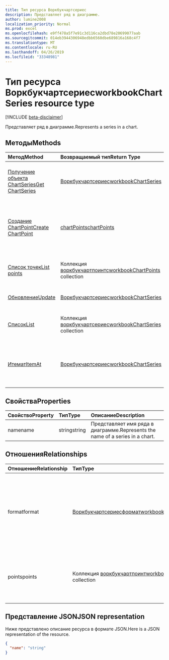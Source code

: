 ```yaml
---
title: Тип ресурса Воркбукчартсериес
description: Представляет ряд в диаграмме.
author: lumine2008
localization_priority: Normal
ms.prod: excel
ms.openlocfilehash: e9ff478a5f7e91c3d116ca2dbd78e20699077aab
ms.sourcegitcommit: 014eb3944306948edbb6560dbe689816a168c4f7
ms.translationtype: MT
ms.contentlocale: ru-RU
ms.lasthandoff: 04/26/2019
ms.locfileid: "33348981"
---
```

# <a name="workbookchartseries-resource-type"></a><span data-ttu-id="44f1b-103">Тип ресурса Воркбукчартсериес</span><span class="sxs-lookup"><span data-stu-id="44f1b-103">workbookChartSeries resource type</span></span>

[!INCLUDE [beta-disclaimer](../../includes/beta-disclaimer.md)]

<span data-ttu-id="44f1b-104">Представляет ряд в диаграмме.</span><span class="sxs-lookup"><span data-stu-id="44f1b-104">Represents a series in a chart.</span></span>


## <a name="methods"></a><span data-ttu-id="44f1b-105">Методы</span><span class="sxs-lookup"><span data-stu-id="44f1b-105">Methods</span></span>

| <span data-ttu-id="44f1b-106">Метод</span><span class="sxs-lookup"><span data-stu-id="44f1b-106">Method</span></span>           | <span data-ttu-id="44f1b-107">Возвращаемый тип</span><span class="sxs-lookup"><span data-stu-id="44f1b-107">Return Type</span></span>    |<span data-ttu-id="44f1b-108">Описание</span><span class="sxs-lookup"><span data-stu-id="44f1b-108">Description</span></span>|
|:---------------|:--------|:----------|
|[<span data-ttu-id="44f1b-109">Получение объекта ChartSeries</span><span class="sxs-lookup"><span data-stu-id="44f1b-109">Get ChartSeries</span></span>](../api/chartseries-get.md) | [<span data-ttu-id="44f1b-110">Воркбукчартсериес</span><span class="sxs-lookup"><span data-stu-id="44f1b-110">workbookChartSeries</span></span>](workbookchartseries.md) |<span data-ttu-id="44f1b-111">Чтение свойств и связей объекта chartSeries.</span><span class="sxs-lookup"><span data-stu-id="44f1b-111">Read properties and relationships of chartSeries object.</span></span>|
|[<span data-ttu-id="44f1b-112">Создание ChartPoint</span><span class="sxs-lookup"><span data-stu-id="44f1b-112">Create ChartPoint</span></span>](../api/chartseries-post-points.md) |[<span data-ttu-id="44f1b-113">chartPoints</span><span class="sxs-lookup"><span data-stu-id="44f1b-113">chartPoints</span></span>](workbookchartpoint.md)| <span data-ttu-id="44f1b-114">Создание нового chartPoint путем публикации в коллекции Points.</span><span class="sxs-lookup"><span data-stu-id="44f1b-114">Create a new chartPoint by posting to the points collection.</span></span>|
|[<span data-ttu-id="44f1b-115">Список точек</span><span class="sxs-lookup"><span data-stu-id="44f1b-115">List points</span></span>](../api/chartseries-list-points.md) |<span data-ttu-id="44f1b-116">Коллекция [воркбукчартпоинтс](workbookchartpoint.md)</span><span class="sxs-lookup"><span data-stu-id="44f1b-116">[workbookChartPoints](workbookchartpoint.md) collection</span></span>| <span data-ttu-id="44f1b-117">Получение коллекции объектов chartPoints.</span><span class="sxs-lookup"><span data-stu-id="44f1b-117">Get a chartPoints object collection.</span></span>|
|[<span data-ttu-id="44f1b-118">Обновление</span><span class="sxs-lookup"><span data-stu-id="44f1b-118">Update</span></span>](../api/chartseries-update.md) | [<span data-ttu-id="44f1b-119">Воркбукчартсериес</span><span class="sxs-lookup"><span data-stu-id="44f1b-119">workbookChartSeries</span></span>](workbookchartseries.md) |<span data-ttu-id="44f1b-120">Обновление объекта chartSeries.</span><span class="sxs-lookup"><span data-stu-id="44f1b-120">Update chartSeries object.</span></span> |
|[<span data-ttu-id="44f1b-121">Список</span><span class="sxs-lookup"><span data-stu-id="44f1b-121">List</span></span>](../api/chartseries-list.md) | <span data-ttu-id="44f1b-122">Коллекция [воркбукчартсериес](workbookchartseries.md)</span><span class="sxs-lookup"><span data-stu-id="44f1b-122">[workbookChartSeries](workbookchartseries.md) collection</span></span> |<span data-ttu-id="44f1b-123">Получение коллекции объектов chartSeries.</span><span class="sxs-lookup"><span data-stu-id="44f1b-123">Get chartSeries object collection.</span></span> |
|[<span data-ttu-id="44f1b-124">Итемат</span><span class="sxs-lookup"><span data-stu-id="44f1b-124">ItemAt</span></span>](../api/chartseriescollection-itemat.md)|[<span data-ttu-id="44f1b-125">Воркбукчартсериес</span><span class="sxs-lookup"><span data-stu-id="44f1b-125">workbookChartSeries</span></span>](workbookchartseries.md)|<span data-ttu-id="44f1b-126">Возвращает ряд на основании сведений о его позиции в коллекции.</span><span class="sxs-lookup"><span data-stu-id="44f1b-126">Retrieves a series based on its position in the collection</span></span>|

## <a name="properties"></a><span data-ttu-id="44f1b-127">Свойства</span><span class="sxs-lookup"><span data-stu-id="44f1b-127">Properties</span></span>
| <span data-ttu-id="44f1b-128">Свойство</span><span class="sxs-lookup"><span data-stu-id="44f1b-128">Property</span></span>     | <span data-ttu-id="44f1b-129">Тип</span><span class="sxs-lookup"><span data-stu-id="44f1b-129">Type</span></span>   |<span data-ttu-id="44f1b-130">Описание</span><span class="sxs-lookup"><span data-stu-id="44f1b-130">Description</span></span>|
|:---------------|:--------|:----------|
|<span data-ttu-id="44f1b-131">name</span><span class="sxs-lookup"><span data-stu-id="44f1b-131">name</span></span>|<span data-ttu-id="44f1b-132">string</span><span class="sxs-lookup"><span data-stu-id="44f1b-132">string</span></span>|<span data-ttu-id="44f1b-133">Представляет имя ряда в диаграмме.</span><span class="sxs-lookup"><span data-stu-id="44f1b-133">Represents the name of a series in a chart.</span></span>|

## <a name="relationships"></a><span data-ttu-id="44f1b-134">Отношения</span><span class="sxs-lookup"><span data-stu-id="44f1b-134">Relationships</span></span>
| <span data-ttu-id="44f1b-135">Отношение</span><span class="sxs-lookup"><span data-stu-id="44f1b-135">Relationship</span></span> | <span data-ttu-id="44f1b-136">Тип</span><span class="sxs-lookup"><span data-stu-id="44f1b-136">Type</span></span>   |<span data-ttu-id="44f1b-137">Описание</span><span class="sxs-lookup"><span data-stu-id="44f1b-137">Description</span></span>|
|:---------------|:--------|:----------|
|<span data-ttu-id="44f1b-138">format</span><span class="sxs-lookup"><span data-stu-id="44f1b-138">format</span></span>|[<span data-ttu-id="44f1b-139">Воркбукчартсериесформат</span><span class="sxs-lookup"><span data-stu-id="44f1b-139">workbookChartSeriesFormat</span></span>](workbookchartseriesformat.md)|<span data-ttu-id="44f1b-p101">Представляет форматирование ряда диаграммы, включая формат заливки и линий. Только для чтения.</span><span class="sxs-lookup"><span data-stu-id="44f1b-p101">Represents the formatting of a chart series, which includes fill and line formatting. Read-only.</span></span>|
|<span data-ttu-id="44f1b-142">points</span><span class="sxs-lookup"><span data-stu-id="44f1b-142">points</span></span>|<span data-ttu-id="44f1b-143">Коллекция [воркбукчартпоинт](workbookchartpoint.md)</span><span class="sxs-lookup"><span data-stu-id="44f1b-143">[workbookChartPoint](workbookchartpoint.md) collection</span></span>|<span data-ttu-id="44f1b-144">Представляет коллекцию всех точек в ряду.</span><span class="sxs-lookup"><span data-stu-id="44f1b-144">Represents a collection of all points in the series.</span></span> <span data-ttu-id="44f1b-145">Только для чтения.</span><span class="sxs-lookup"><span data-stu-id="44f1b-145">Read-only.</span></span>|

## <a name="json-representation"></a><span data-ttu-id="44f1b-146">Представление JSON</span><span class="sxs-lookup"><span data-stu-id="44f1b-146">JSON representation</span></span>

<span data-ttu-id="44f1b-147">Ниже представлено описание ресурса в формате JSON.</span><span class="sxs-lookup"><span data-stu-id="44f1b-147">Here is a JSON representation of the resource.</span></span>

<!-- {
  "blockType": "resource",
  "baseType": "microsoft.graph.entity",
  "optionalProperties": [

  ],
  "@odata.type": "microsoft.graph.workbookChartSeries"
}-->

```json
{
  "name": "string"
}

```

<!-- uuid: 8fcb5dbc-d5aa-4681-8e31-b001d5168d79
2015-10-25 14:57:30 UTC -->
<!--
{
  "type": "#page.annotation",
  "description": "ChartSeries resource",
  "keywords": "",
  "section": "documentation",
  "tocPath": "",
  "suppressions": []
}
-->
